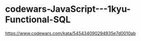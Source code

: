 # codewars-JavaScript---1kyu-Functional-SQL

https://www.codewars.com/kata/545434090294935e7d0010ab

